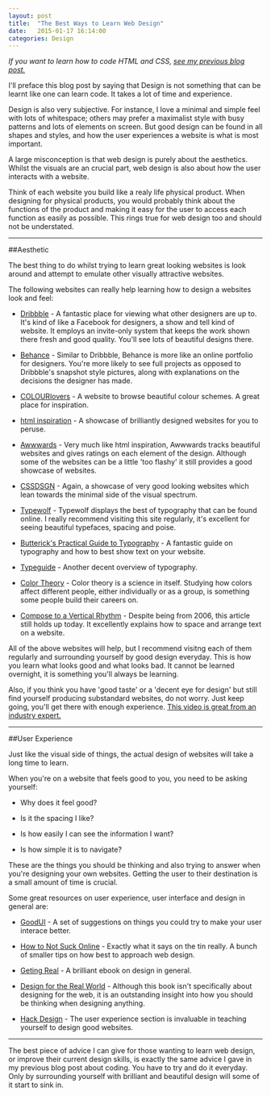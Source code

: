 ```yaml
---
layout: post
title:  "The Best Ways to Learn Web Design"
date:   2015-01-17 16:14:00
categories: Design
---
```


*If you want to learn how to code HTML and CSS, [see my previous blog post.](http://benmildren.com/coding/2015/01/13/Learning-HTML-and-CSS-Where-to-start.html)*

I'll preface this blog post by saying that Design is not something that can be learnt like one can learn code. It takes a lot of time and experience.

Design is also very subjective. For instance, I love a minimal and simple feel with lots of whitespace; others may prefer a maximalist style with busy patterns and lots of elements on screen. But good design can be found in all shapes and styles, and how the user experiences a website is what is most important.

A large misconception is that web design is purely about the aesthetics. Whilst the visuals are an crucial part, web design is also about how the user interacts with a website.

Think of each website you build like a realy life physical product. When designing for physical products, you would probably think about the functions of the product and making it easy for the user to access each function as easily as possible. This rings true for web design too and should not be understated.

---

##Aesthetic

The best thing to do whilst trying to learn great looking websites is look around and attempt to emulate other visually attractive websites.

The following websites can really help learning how to design a websites look and feel:

* [Dribbble](https://dribbble.com/) - A fantastic place for viewing what other designers are up to. It's kind of like a Facebook for designers, a show and tell kind of website. It employs an invite-only system that keeps the work shown there fresh and good quality. You'll see lots of beautiful designs there.

* [Behance](https://www.behance.net/) - Similar to Dribbble, Behance is more like an online portfolio for designers. You're more likely to see full projects as opposed to Dribbble's snapshot style pictures, along with explanations on the decisions the designer has made.

* [COLOURlovers](http://www.colourlovers.com/palettes) - A website to browse beautiful colour schemes. A great place for inspiration.

* [html inspiration](http://htmlinspiration.com/) - A showcase of brilliantly designed websites for you to peruse. 

* [Awwwards](http://www.awwwards.com/) - Very much like html inspiration, Awwwards tracks beautiful websites and 
gives ratings on each element of the design. Although some of the websites can be a little 'too flashy' it still provides a good showcase of websites.

* [CSSDSGN](http://www.cssdsgn.com/) - Again, a showcase of very good looking websites which lean towards the minimal side of the visual spectrum.

* [Typewolf](http://www.typewolf.com/) - Typewolf displays the best of typography that can be found online. I really recommend visiting this site regularly, it's excellent for seeing beautiful typefaces, spacing and poise.

* [Butterick's Practical Guide to Typography](http://practicaltypography.com/) - A fantastic guide on typography and how to best show text on your website.

* [Typeguide](http://www.typogui.de/) - Another decent overview of typography.

* [Color Theory](http://www.smashingmagazine.com/2010/01/28/color-theory-for-designers-part-1-the-meaning-of-color/#top) - Color theory is a science in itself. Studying how colors affect different people, either individually or as a group, is something some people build their careers on. 

* [Compose to a Vertical Rhythm](http://24ways.org/2006/compose-to-a-vertical-rhythm) - Despite being from 2006, this article still holds up today. It excellently explains how to space and arrange text on a website.

All of the above websites will help, but I recommend visitng each of them regularly and surrounding yourself by good design everyday. This is how you learn what looks good and what looks bad. It cannot be learned overnight, it is something you'll always be learning.

Also, if you think you have 'good taste' or a 'decent eye for design' but still find yourself producing substandard websites, do not worry. Just keep going, you'll get there with enough experience. [This video is great from an industry expert.](https://www.youtube.com/watch?v=PbC4gqZGPSY)

---

##User Experience

Just like the visual side of things, the actual design of websites will take a long time to learn.

When you're on a website that feels good to you, you need to be asking yourself:

* Why does it feel good?

* Is it the spacing I like?

* Is how easily I can see the information I want?

* Is how simple it is to navigate?

These are the things you should be thinking and also trying to answer when you're designing your own websites. Getting the user to their destination is a small amount of time is crucial.

Some great resources on user experience, user interface and design in general are:

* [GoodUI](http://goodui.org/) - A set of suggestions on things you could try to make your user interace better.

* [How to Not Suck Online](http://howtonotsuckonline.com/) - Exactly what it says on the tin really. A bunch of smaller tips on how best to approach web design.

* [Geting Real](http://gettingreal.37signals.com/) - A brilliant ebook on design in general.

* [Design for the Real World](http://www.amazon.co.uk/Design-Real-World-Ecology-Social/dp/0500273588) - Although this book isn't specifically about designing for the web, it is an outstanding insight into how you should be thinking when designing anything.

* [Hack Design](https://hackdesign.org/lessons) - The user experience section is invaluable in teaching yourself to design good websites.

---

The best piece of advice I can give for those wanting to learn web design, or improve their current design skills, is exactly the same advice I gave in my previous blog post about coding. You have to try and do it everyday. Only by surrounding yourself with brilliant and beautiful design will some of it start to sink in.


























